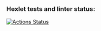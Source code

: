 ### Hexlet tests and linter status:
[![Actions Status](https://github.com/Uunnamed/php-project-lvl2/workflows/hexlet-check/badge.svg)](https://github.com/Uunnamed/php-project-lvl2/actions)